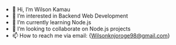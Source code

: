 - 👋 Hi, I’m Wilson Kamau
- 👀 I’m interested in Backend Web Development
- 🌱 I’m currently learning Node.js
- 💞️ I’m looking to collaborate on Node.js projects
- 📫 How to reach me via email: {Wilsonknjoroge98@gmail.com}

<!---
Wilsonknjoroge98/Wilsonknjoroge98 is a ✨ special ✨ repository because its `README.md` (this file) appears on your GitHub profile.
You can click the Preview link to take a look at your changes.
--->
